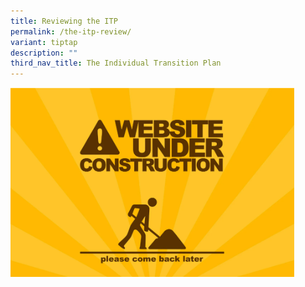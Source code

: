 ```yaml
---
title: Reviewing the ITP
permalink: /the-itp-review/
variant: tiptap
description: ""
third_nav_title: The Individual Transition Plan
---
```

<p></p>
<div class="isomer-image-wrapper">
<img style="width: 90%;" height="auto" width="100%" alt="Under Construction Graphic" src="/images/Under_Construction.png">
</div>
<p></p>
